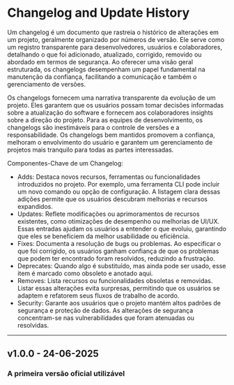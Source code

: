 # Changelog and Update History

Um changelog é um documento que rastreia o histórico de alterações em um projeto, geralmente organizado por números de versão. Ele serve como um registro transparente para desenvolvedores, usuários e colaboradores, detalhando o que foi adicionado, atualizado, corrigido, removido ou abordado em termos de segurança. Ao oferecer uma visão geral estruturada, os changelogs desempenham um papel fundamental na manutenção da confiança, facilitando a comunicação e também o gerenciamento de versões.

Os changelogs fornecem uma narrativa transparente da evolução de um projeto. Eles garantem que os usuários possam tomar decisões informadas sobre a atualização do software e fornecem aos colaboradores insights sobre a direção do projeto. Para as equipes de desenvolvimento, os changelogs são inestimáveis para o controle de versões e a responsabilidade. Os changelogs bem mantidos promovem a confiança, melhoram o envolvimento do usuário e garantem um gerenciamento de projetos mais tranquilo para todas as partes interessadas.

Componentes-Chave de um Changelog:

- Adds: Destaca novos recursos, ferramentas ou funcionalidades introduzidos no projeto. Por exemplo, uma ferramenta CLI pode incluir um novo comando ou opção de configuração. A listagem clara dessas adições permite que os usuários descubram melhorias e recursos expandidos.
- Updates: Reflete modificações ou aprimoramentos de recursos existentes, como otimizações de desempenho ou melhorias de UI/UX. Essas entradas ajudam os usuários a entender o que evoluiu, garantindo que eles se beneficiem da melhor usabilidade ou eficiência.
- Fixes: Documenta a resolução de bugs ou problemas. Ao especificar o que foi corrigido, os usuários ganham confiança de que os problemas que podem ter encontrado foram resolvidos, reduzindo a frustração.
- Deprecates: Quando algo é substituído, mas ainda pode ser usado, esse item é marcado como obsoleto e anotado aqui.
- Removes: Lista recursos ou funcionalidades obsoletas e removidas. Listar essas alterações evita surpresas, permitindo que os usuários se adaptem e refatorem seus fluxos de trabalho de acordo.
- Security: Garante aos usuários que o projeto mantém altos padrões de segurança e proteção de dados. As alterações de segurança concentram-se nas vulnerabilidades que foram atenuadas ou resolvidas.

---

<!--

## {VERSION} - {DATE}

### Adds

- Item

### Updates

- Item

### Fixes

- Item

### Deprecates

- Item

### Removes

- Item

### Security

- Item

-->

## v1.0.0 - 24-06-2025

### A primeira versão oficial utilizável
